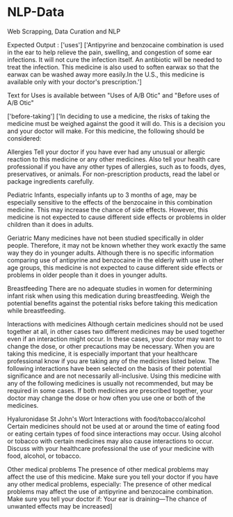 # NLP-Data
Web Scrapping, Data Curation and NLP 



Expected Output : ['uses'] ['Antipyrine and benzocaine combination is used in the ear to help relieve the pain, swelling, and congestion of some ear infections. It will not cure the infection itself. An antibiotic will be needed to treat the infection. This medicine is also used to soften earwax so that the earwax can be washed away more easily.In the U.S., this medicine is available only with your doctor's prescription.']

Text for Uses is available between "Uses of A/B Otic" and "Before uses of A/B Otic"



['before-taking'] ['In deciding to use a medicine, the risks of taking the medicine must be weighed against the good it will do. This is a decision you and your doctor will make. For this medicine, the following should be considered:

Allergies
Tell your doctor if you have ever had any unusual or allergic reaction to this medicine or any other medicines. Also tell your health care professional if you have any other types of allergies, such as to foods, dyes, preservatives, or animals. For non-prescription products, read the label or package ingredients carefully.

Pediatric
Infants, especially infants up to 3 months of age, may be especially sensitive to the effects of the benzocaine in this combination medicine. This may increase the chance of side effects. However, this medicine is not expected to cause different side effects or problems in older children than it does in adults.

Geriatric
Many medicines have not been studied specifically in older people. Therefore, it may not be known whether they work exactly the same way they do in younger adults. Although there is no specific information comparing use of antipyrine and benzocaine in the elderly with use in other age groups, this medicine is not expected to cause different side effects or problems in older people than it does in younger adults.

Breastfeeding
There are no adequate studies in women for determining infant risk when using this medication during breastfeeding. Weigh the potential benefits against the potential risks before taking this medication while breastfeeding.

Interactions with medicines
Although certain medicines should not be used together at all, in other cases two different medicines may be used together even if an interaction might occur. In these cases, your doctor may want to change the dose, or other precautions may be necessary. When you are taking this medicine, it is especially important that your healthcare professional know if you are taking any of the medicines listed below. The following interactions have been selected on the basis of their potential significance and are not necessarily all-inclusive.
Using this medicine with any of the following medicines is usually not recommended, but may be required in some cases. If both medicines are prescribed together, your doctor may change the dose or how often you use one or both of the medicines.

Hyaluronidase
St John's Wort
Interactions with food/tobacco/alcohol
Certain medicines should not be used at or around the time of eating food or eating certain types of food since interactions may occur. Using alcohol or tobacco with certain medicines may also cause interactions to occur. Discuss with your healthcare professional the use of your medicine with food, alcohol, or tobacco.

Other medical problems
The presence of other medical problems may affect the use of this medicine. Make sure you tell your doctor if you have any other medical problems, especially:
The presence of other medical problems may affect the use of antipyrine and benzocaine combination. Make sure you tell your doctor if:
Your ear is draining—The chance of unwanted effects may be increased]

